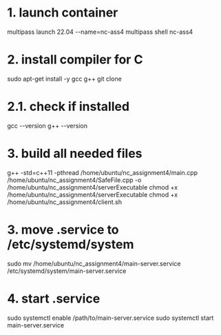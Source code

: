 # 1. launch container
multipass launch 22.04 --name=nc-ass4
multipass shell nc-ass4

# 2. install compiler for C
sudo apt-get install -y gcc g++
git clone 

# 2.1. check if installed
gcc --version
g++ --version

# 3. build all needed files
g++ -std=c++11 -pthread /home/ubuntu/nc_assignment4/main.cpp /home/ubuntu/nc_assignment4/SafeFile.cpp -o /home/ubuntu/nc_assignment4/serverExecutable
chmod +x /home/ubuntu/nc_assignment4/serverExecutable
chmod +x /home/ubuntu/nc_assignment4/client.sh

# 3. move .service to /etc/systemd/system
sudo mv /home/ubuntu/nc_assignment4/main-server.service /etc/systemd/system/main-server.service

# 4. start .service
sudo systemctl enable /path/to/main-server.service
sudo systemctl start main-server.service